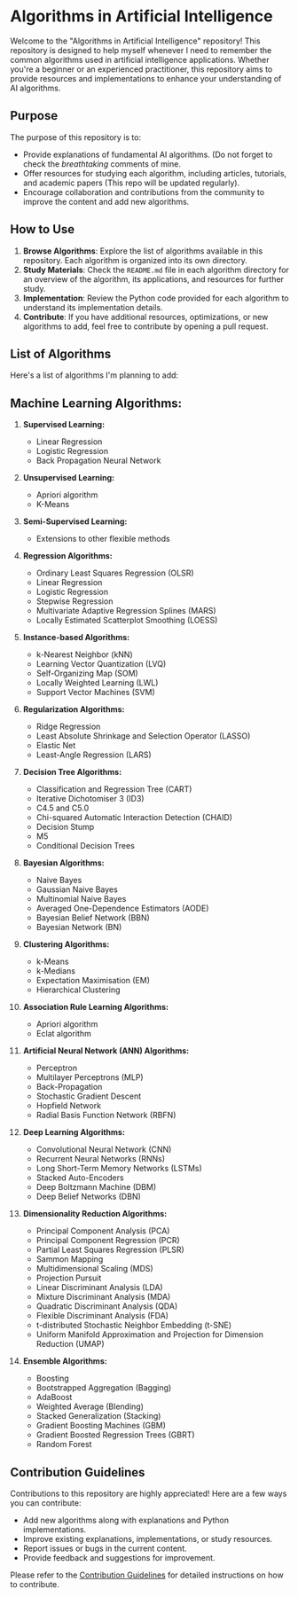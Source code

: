 # Algorithms in Artificial Intelligence

Welcome to the "Algorithms in Artificial Intelligence" repository! This repository is designed to help myself whenever I need to remember the common algorithms used in artificial intelligence applications. 
Whether you're a beginner or an experienced practitioner, this repository aims to provide resources and implementations to enhance your understanding of AI algorithms.

## Purpose

The purpose of this repository is to:

- Provide explanations of fundamental AI algorithms. (Do not forget to check the _breathtaking_ comments of mine.
- Offer resources for studying each algorithm, including articles, tutorials, and academic papers (This repo will be updated regularly).
- Encourage collaboration and contributions from the community to improve the content and add new algorithms.

## How to Use

1. **Browse Algorithms**: Explore the list of algorithms available in this repository. Each algorithm is organized into its own directory.
2. **Study Materials**: Check the `README.md` file in each algorithm directory for an overview of the algorithm, its applications, and resources for further study.
3. **Implementation**: Review the Python code provided for each algorithm to understand its implementation details.
4. **Contribute**: If you have additional resources, optimizations, or new algorithms to add, feel free to contribute by opening a pull request.

## List of Algorithms

Here's a list of algorithms I'm planning to add:

## Machine Learning Algorithms:

1. **Supervised Learning:**
   - Linear Regression
   - Logistic Regression
   - Back Propagation Neural Network

2. **Unsupervised Learning:**
   - Apriori algorithm
   - K-Means

3. **Semi-Supervised Learning:**
   - Extensions to other flexible methods

4. **Regression Algorithms:**
   - Ordinary Least Squares Regression (OLSR)
   - Linear Regression
   - Logistic Regression
   - Stepwise Regression
   - Multivariate Adaptive Regression Splines (MARS)
   - Locally Estimated Scatterplot Smoothing (LOESS)

5. **Instance-based Algorithms:**
   - k-Nearest Neighbor (kNN)
   - Learning Vector Quantization (LVQ)
   - Self-Organizing Map (SOM)
   - Locally Weighted Learning (LWL)
   - Support Vector Machines (SVM)

6. **Regularization Algorithms:**
   - Ridge Regression
   - Least Absolute Shrinkage and Selection Operator (LASSO)
   - Elastic Net
   - Least-Angle Regression (LARS)

7. **Decision Tree Algorithms:**
   - Classification and Regression Tree (CART)
   - Iterative Dichotomiser 3 (ID3)
   - C4.5 and C5.0
   - Chi-squared Automatic Interaction Detection (CHAID)
   - Decision Stump
   - M5
   - Conditional Decision Trees

8. **Bayesian Algorithms:**
   - Naive Bayes
   - Gaussian Naive Bayes
   - Multinomial Naive Bayes
   - Averaged One-Dependence Estimators (AODE)
   - Bayesian Belief Network (BBN)
   - Bayesian Network (BN)

9. **Clustering Algorithms:**
   - k-Means
   - k-Medians
   - Expectation Maximisation (EM)
   - Hierarchical Clustering

10. **Association Rule Learning Algorithms:**
    - Apriori algorithm
    - Eclat algorithm

11. **Artificial Neural Network (ANN) Algorithms:**
    - Perceptron
    - Multilayer Perceptrons (MLP)
    - Back-Propagation
    - Stochastic Gradient Descent
    - Hopfield Network
    - Radial Basis Function Network (RBFN)

12. **Deep Learning Algorithms:**
    - Convolutional Neural Network (CNN)
    - Recurrent Neural Networks (RNNs)
    - Long Short-Term Memory Networks (LSTMs)
    - Stacked Auto-Encoders
    - Deep Boltzmann Machine (DBM)
    - Deep Belief Networks (DBN)

13. **Dimensionality Reduction Algorithms:**
    - Principal Component Analysis (PCA)
    - Principal Component Regression (PCR)
    - Partial Least Squares Regression (PLSR)
    - Sammon Mapping
    - Multidimensional Scaling (MDS)
    - Projection Pursuit
    - Linear Discriminant Analysis (LDA)
    - Mixture Discriminant Analysis (MDA)
    - Quadratic Discriminant Analysis (QDA)
    - Flexible Discriminant Analysis (FDA)
    - t-distributed Stochastic Neighbor Embedding (t-SNE)
    - Uniform Manifold Approximation and Projection for Dimension Reduction (UMAP)

14. **Ensemble Algorithms:**
    - Boosting
    - Bootstrapped Aggregation (Bagging)
    - AdaBoost
    - Weighted Average (Blending)
    - Stacked Generalization (Stacking)
    - Gradient Boosting Machines (GBM)
    - Gradient Boosted Regression Trees (GBRT)
    - Random Forest

## Contribution Guidelines

Contributions to this repository are highly appreciated! Here are a few ways you can contribute:

- Add new algorithms along with explanations and Python implementations.
- Improve existing explanations, implementations, or study resources.
- Report issues or bugs in the current content.
- Provide feedback and suggestions for improvement.

Please refer to the [Contribution Guidelines](CONTRIBUTING.md) for detailed instructions on how to contribute.
